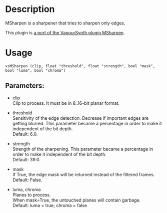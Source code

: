 # Description

MSharpen is a sharpener that tries to sharpen only edges.

This plugin is [a port of the VapourSynth plugin MSharpen](https://github.com/dubhater/vapoursynth-msmoosh).

# Usage

```
vsMSharpen (clip, float "threshold", float "strength", bool "mask", bool "luma", bool "chroma")
```

## Parameters:

- clip\
    Clip to process. It must be in 8..16-bit planar format.
    
- threshold\
    Sensitivity of the edge detection. Decrease if important edges are getting blurred. This parameter became a percentage in order to make it independent of the bit depth.\
    Default: 6.0.
            
- strength\
    Strength of the sharpening. This parameter became a percentage in order to make it independent of the bit depth.\
    Default: 39.0.
    
- mask\
    If True, the edge mask will be returned instead of the filtered frames.\
    Default: False.
    
- luma, chroma\
    Planes to process.\
    When mask=True, the untouched planes will contain garbage.\
    Default: luma = true; chroma = false
